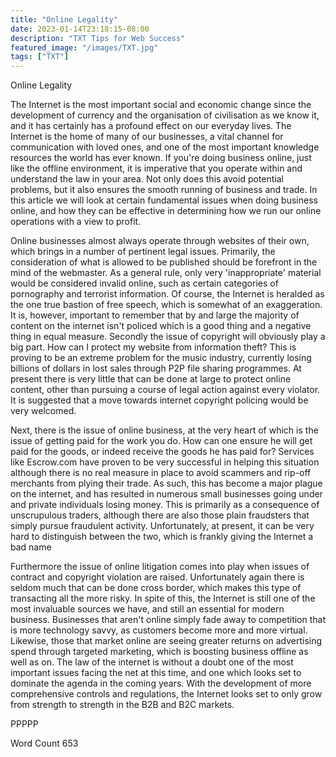 ```yaml
---
title: "Online Legality"
date: 2023-01-14T23:18:15-08:00
description: "TXT Tips for Web Success"
featured_image: "/images/TXT.jpg"
tags: ["TXT"]
---
```


Online Legality

The Internet is the most important social and economic change since the development of currency and the organisation of civilisation as we know it, and it has certainly has a profound effect on our everyday lives.  The Internet is the home of many of our businesses, a vital channel for communication with loved ones, and one of the most important knowledge resources the world has ever known.  If you're doing business online, just like the offline environment, it is imperative that you operate within and understand the law in your area.  Not only does this avoid potential problems, but it also ensures the smooth running of business and trade.  In this article we will look at certain fundamental issues when doing business online, and how they can be effective in determining how we run our online operations with a view to profit.

Online businesses almost always operate through websites of their own, which brings in a number of pertinent legal issues.  Primarily, the consideration of what is allowed to be published should be forefront in the mind of the webmaster.  As a general rule, only very 'inappropriate' material would be considered invalid online, such as certain categories of pornography and terrorist information.  Of course, the Internet is heralded as the one true bastion of free speech, which is somewhat of an exaggeration.  It is, however, important to remember that by and large the majority of content on the internet isn't policed which is a good thing and a negative thing in equal measure.  Secondly the issue of copyright will obviously play a big part.  How can I protect my website from information theft?  This is proving to be an extreme problem for the music industry, currently losing billions of dollars in lost sales through P2P file sharing programmes.  At present there is very little that can be done at large to protect online content, other than pursuing a course of legal action against every violator.  It is suggested that a move towards internet copyright policing would be very welcomed.  

Next, there is the issue of online business, at the very heart of which is the issue of getting paid for the work you do.  How can one ensure he will get paid for the goods, or indeed receive the goods he has paid for?  Services like Escrow.com have proven to be very successful in helping this situation although there is no real measure in place to avoid scammers and rip-off merchants from plying their trade.  As such, this has become a major plague on the internet, and has resulted in numerous small businesses going under and private individuals losing money.  This is primarily as a consequence of unscrupulous traders, although there are also those plain fraudsters that simply pursue fraudulent activity.  Unfortunately, at present, it can be very hard to distinguish between the two, which is frankly giving the Internet a bad name

Furthermore the issue of online litigation comes into play when issues of contract and copyright violation are raised.  Unfortunately again there is seldom much that can be done cross border, which makes this type of transacting all the more risky.  In spite of this, the Internet is still one of the most invaluable sources we have, and still an essential for modern business.  Businesses that aren't online simply fade away to competition that is more technology savvy, as customers become more and more virtual.  Likewise, those that market online are seeing greater returns on advertising spend through targeted marketing, which is boosting business offline as well as on.  The law of the internet is without a doubt one of the most important issues facing the net at this time, and one which looks set to dominate the agenda in the coming years.  With the development of more comprehensive controls and regulations, the Internet looks set to only grow from strength to strength in the B2B and B2C markets.

PPPPP

Word Count 653

